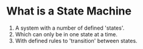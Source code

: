 # What is a State Machine

1. A system with a number of defined 'states'.
2. Which can only be in one state at a time.
3. With defined rules to 'transition' between states.

